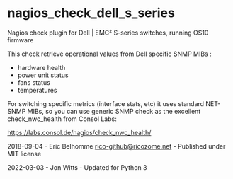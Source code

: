 # nagios_check_dell_s_series

Nagios check plugin for Dell | EMC² S-series switches, running OS10 firmware

This check retrieve operational values from Dell specific SNMP MIBs :
  - hardware health
  - power unit status
  - fans status
  - temperatures

For switching specific metrics (interface stats, etc) it uses standard NET-SNMP MIBs, so you can use generic SNMP check as the excellent check_nwc_health from Consol Labs:

https://labs.consol.de/nagios/check_nwc_health/

2018-09-04 - Eric Belhomme <rico-github@ricozome.net> - Published under MIT license

2022-03-03 - Jon Witts - Updated for Python 3

